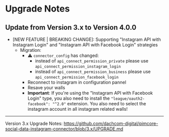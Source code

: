 # Upgrade Notes

## Update from Version 3.x to Version 4.0.0
- [NEW FEATURE | BREAKING CHANGE]: Supporting "Instagram API with Instagram Login" and "Instagram API with Facebook Login" strategies
    - Migration:
        - ⚠️ `connector_config` has changed:
            - instead of `api_connect_permission_private` please use `api_connect_permission_instagram_login`
            - instead of `api_connect_permission_business` please use `api_connect_permission_facebook_login`
      - Reconnect to instagram in configuration pannel
      - Resave your walls
      - **Important**: If you're using the "Instagram API with Facebook Login" type, you also need to install the `"league/oauth2-facebook": "^2.0"` extension.
        You also need to select the instagram account in all instagram related walls!

***

Version 3.x Upgrade Notes: https://github.com/dachcom-digital/pimcore-social-data-instagram-connector/blob/3.x/UPGRADE.md